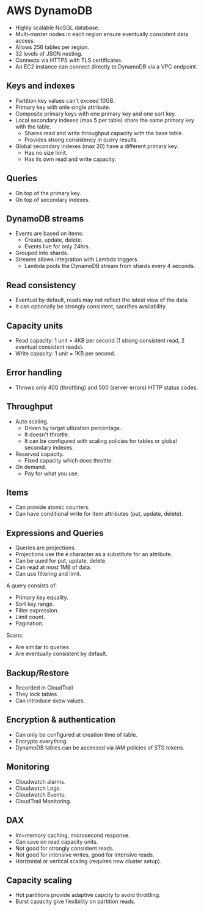# AWS DynamoDB

- Highly scalable NoSQL database.
- Multi-master nodes in each region ensure eventually consistent data access.
- Allows 256 tables per region.
- 32 levels of JSON nesting.
- Connects via HTTPS with TLS certificates.
- An EC2 instance can connect directly to DynamoDB via a VPC endpoint.

## Keys and indexes

- Partition key values can't exceed 10GB.
- Primary key with onle single attribute.
- Composite primary keys with one primary key and one sort key.
- Local secondary indexes (max 5 per table) share the same primary key with the table.
    - Shares read and write throughput capacity with the base table.
    - Provides strong consistency in query results.
- Global secondary indexes (max 20) have a different primary key.
  - Has no size limit.
  - Has its own read and write capacity.

## Queries

- On top of the primary key.
- On top of secondary indexes.

## DynamoDB streams

- Events are based on items:
  - Create, update, delete.
  - Events live for only 24hrs.
- Grouped into shards.
- Streams allows integration with Lambda triggers.
  - Lambda pools the DynamoDB stream from shards every 4 seconds.

## Read consistency

- Eventual by default, reads may not reflect the latest view of the data.
- It can optionally be strongly consistent, sacrifies availability.

## Capacity units

- Read capacity: 1 unit = 4KB per second (1 strong consistent read, 2 eventual consistent reads).
- Write capacity: 1 unit = 1KB per second.

## Error handling

- Throws only 400 (throttling) and 500 (server errors) HTTP status codes.

## Throughput

- Auto scaling.
  - Driven by target utlization percentage.
  - It doesn't throttle.
  - It can be configured with scaling policies for tables or global secondary indexes.
- Reserved capacity.
  - Fixed capacity which does throttle.
- On demand.
  - Pay for what you use.

## Items

- Can provide atomic counters.
- Can have conditional write for item attributes (put, update, delete).

## Expressions and Queries

- Queries are projections.
- Projections use the `#` character as a substitute for an attribute.
- Can be uued for put, update, delete.
- Can read at most 1MB of data.
- Can use filtering and limit.

A query consists of:

- Primary key equality.
- Sort key range.
- Filter expression.
- Limit count.
- Pagination.

Scans:

- Are similar to queries.
- Are eventually consistent by default.

## Backup/Restore

- Recorded in CloudTrail
- They lock tables.
- Can introduce skew values.

## Encryption & authentication

- Can only be configured at creation time of table.
- Encrypts everything.
- DynamoDB tables can be accessed via IAM policies of STS tokens.

## Monitoring

- Cloudwatch alarms.
- Cloudwatch Logs.
- Cloudwatch Events.
- CloudTrail Monitoring.

## DAX

- Im=memory caching, microsecond response.
- Can save on read capacity units.
- Not good for strongly consistent reads.
- Not good for intensive writes, good for intensive reads.
- Horizontal or vertical scaling (requires new cluster setup).

## Capacity scaling

- Hot partitions provide adaptive capcity to avoid throttling.
- Burst capacity give flexibility on partition reads.

